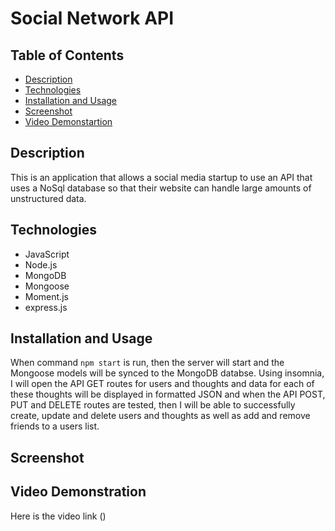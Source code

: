 # Social Network API

## Table of Contents

- [Description](#description)
- [Technologies](#technologies)
- [Installation and Usage](#installation-and-usage)
- [Screenshot](#screenshot)
- [Video Demonstartion](#video-demonstration)

## Description

This is an application that allows a social media startup to use an API that uses a NoSql database so that their website can handle large amounts of unstructured data.

## Technologies

- JavaScript
- Node.js
- MongoDB
- Mongoose
- Moment.js
- express.js

## Installation and Usage

When command `npm start` is run, then the server will start and the Mongoose models will be synced to the MongoDB databse. Using insomnia, I will open the API GET routes for users and thoughts and data for each of these thoughts will be displayed in formatted JSON and when the API POST, PUT and DELETE routes are tested, then I will be able to successfully create, update and delete users and thoughts as well as add and remove friends to a users list.

## Screenshot

## Video Demonstration

Here is the video link ()